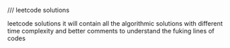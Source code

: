 /// leetcode solutions 
 
 
 leetcode solutions
 it will contain all the algorithmic solutions with different time complexity and better comments to understand the fuking lines of codes
